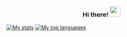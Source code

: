 <h3 align="center">
  Hi there!
  <img src="https://media.giphy.com/media/hvRJCLFzcasrR4ia7z/giphy.gif" width="28">
</h3>

[![My stats](https://github-readme-streak-stats.herokuapp.com?user=Rusty3141&theme=material-palenight&hide_border=true)](https://git.io/streak-stats)
[![My top languages](https://github-readme-stats.vercel.app/api/top-langs/?username=Rusty3141&layout=compact&theme=radical)](https://github.com/anuraghazra/github-readme-stats)
